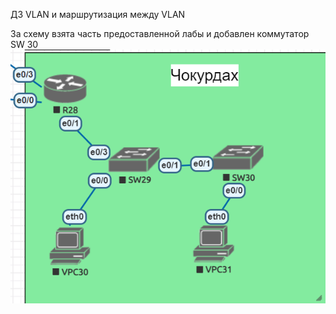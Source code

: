 ДЗ VLAN и маршрутизация между VLAN


За схему взята часть предоставленной лабы и добавлен коммутатор SW 30
![alt text](image.png)
